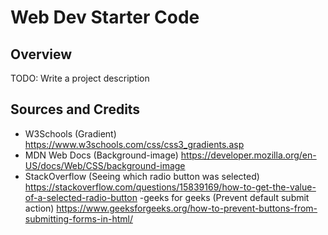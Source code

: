 # Web Dev Starter Code

## Overview

TODO: Write a project description

## Sources and Credits

- W3Schools (Gradient) https://www.w3schools.com/css/css3_gradients.asp
- MDN Web Docs (Background-image) https://developer.mozilla.org/en-US/docs/Web/CSS/background-image
- StackOverflow (Seeing which radio button was selected) https://stackoverflow.com/questions/15839169/how-to-get-the-value-of-a-selected-radio-button
-geeks for geeks (Prevent default submit action) https://www.geeksforgeeks.org/how-to-prevent-buttons-from-submitting-forms-in-html/
